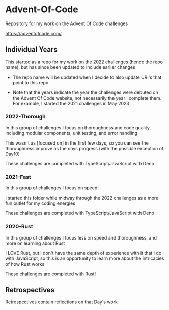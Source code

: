 # Advent-Of-Code

Repository for my work on the Advent Of Code challenges

https://adventofcode.com/

## Individual Years

This started as a repo for my work on the 2022 challenges (hence the repo name), but has since been updated to include earlier changes

- The repo name will be updated when I decide to also update URI's that point to this repo

- Note that the years indicate the year the challenges were debuted on the Advent Of Code website, not necessarily the year I complete them. For example, I started the 2021 challenges in May 2023

### 2022-Thorough

In this group of challenges I focus on thoroughness and code quality, including modular components, unit testing, and error handling

This wasn't as [focused on] in the first few days, so you can see the thoroughness improve as the days progress (with the possible exception of Day10)

These challenges are completed with TypeScript/JavaScript with Deno

### 2021-Fast

In this group of challenges I focus on speed!

I started this folder while midway through the 2022 challenges as a more fun outlet for my coding energies

These challenges are completed with TypeScript/JavaScript with Deno

### 2020-Rust

In this group of challenges I focus less on speed and thoroughness, and more on learning about Rust

I LOVE Rust, but I don't have the same depth of experience with it that I do with JavaScript, so this is an opportunity to learn more about the intricacies of how Rust works

These challenges are completed with Rust!

## Retrospectives

Retrospectives contain reflections on that Day's work